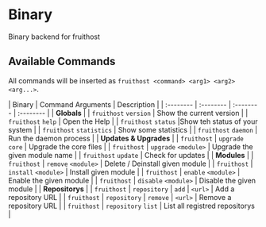 # Binary
Binary backend for fruithost

## Available Commands
All commands will be inserted as `fruithost <command> <arg1> <arg2> <arg...>`.

| Binary | Command <td colspan=2> Arguments | Description |
| :-------- | :-------- | :-------- | :-------- |
| <td colspan=4> **Globals** |
| `fruithost` <td colspan=3> `version` | Show the current version |
| `fruithost` <td colspan=3> `help` | Open the Help |
| `fruithost` <td colspan=3> `status` |Show teh status of your system |
| `fruithost` <td colspan=3> `statistics` | Show some statistics |
| `fruithost` <td colspan=3> `daemon` | Run the daemon process |
| <td colspan=4> **Updates & Upgrades** |
| `fruithost` | `upgrade` <td colspan=2> `core` | Upgrade the core files |
| `fruithost` | `upgrade` <td colspan=2> `<module>` | Upgrade the given module name |
| `fruithost` <td colspan=3> `update` | Check for updates |
| <td colspan=4> **Modules** |
| `fruithost` | `remove` <td colspan=2> `<module>` | Delete / Deinstall given module |
| `fruithost` | `install` <td colspan=2> `<module>` | Install given module |
| `fruithost` | `enable` <td colspan=2> `<module>` | Enable the given module |
| `fruithost` | `disable` <td colspan=2> `<module>` | Disable the given module |
| <td colspan=4> **Repositorys** |
| `fruithost` | `repository` | `add` | `<url>` | Add a repository URL |
| `fruithost` | `repository` | `remove` | `<url>` | Remove a repository URL |
| `fruithost` | `repository` <td colspan=2> `list` | List all registred repositorys |

